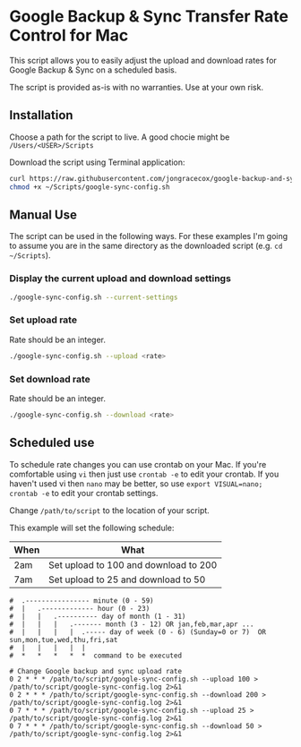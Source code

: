# Google Backup & Sync Transfer Rate Control for Mac

This script allows you to easily adjust the upload and download rates for Google Backup & Sync
on a scheduled basis.

The script is provided as-is with no warranties.  Use at your own risk.

## Installation

Choose a path for the script to live.  A good chocie might be `/Users/<USER>/Scripts`

Download the script using Terminal application:

```bash
curl https://raw.githubusercontent.com/jongracecox/google-backup-and-sync-control/master/google-sync-config.sh > ~/Scripts/google-sync-config.sh
chmod +x ~/Scripts/google-sync-config.sh
```

## Manual Use

The script can be used in the following ways.  For these examples I'm going to assume you are
in the same directory as the downloaded script (e.g. `cd ~/Scripts`).

### Display the current upload and download settings

```bash
./google-sync-config.sh --current-settings
```

### Set upload rate

Rate should be an integer.

```bash
./google-sync-config.sh --upload <rate>
```

### Set download rate

Rate should be an integer.

```bash
./google-sync-config.sh --download <rate>
```

## Scheduled use

To schedule rate changes you can use crontab on your Mac.  If you're comfortable using `vi` then just use
`crontab -e` to edit your crontab.  If you haven't used vi then `nano` may be better, so use `export VISUAL=nano; crontab -e`
to edit your crontab settings.

Change `/path/to/script` to the location of your script.

This example will set the following schedule:

| When | What                                  |
| ---- | ------------------------------------- |
| 2am  | Set upload to 100 and download to 200 |
| 7am  | Set upload to 25 and download to 50   |


```
#  .---------------- minute (0 - 59)
#  |   .------------- hour (0 - 23)
#  |   |   .---------- day of month (1 - 31)
#  |   |   |   .------- month (3 - 12) OR jan,feb,mar,apr ...
#  |   |   |   |  .----- day of week (0 - 6) (Sunday=0 or 7)  OR sun,mon,tue,wed,thu,fri,sat
#  |   |   |   |  |
#  *   *   *   *  *  command to be executed

# Change Google backup and sync upload rate
0 2 * * * /path/to/script/google-sync-config.sh --upload 100 > /path/to/script/google-sync-config.log 2>&1
0 2 * * * /path/to/script/google-sync-config.sh --download 200 > /path/to/script/google-sync-config.log 2>&1
0 7 * * * /path/to/script/google-sync-config.sh --upload 25 > /path/to/script/google-sync-config.log 2>&1
0 7 * * * /path/to/script/google-sync-config.sh --download 50 > /path/to/script/google-sync-config.log 2>&1
```


